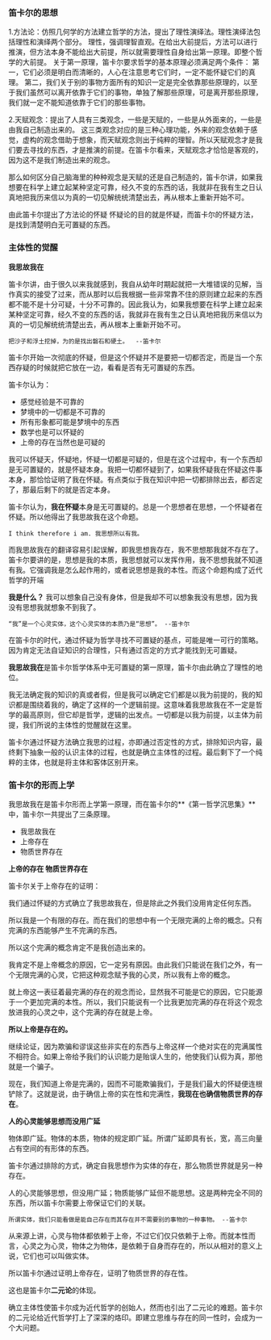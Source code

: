### 笛卡尔的思想

1.方法论：仿照几何学的方法建立哲学的方法，提出了理性演绎法。理性演绎法包括理性和演绎两个部分。
理性，强调理智直观。在给出大前提后，方法可以进行推演，但方法本身不能给出大前提，所以就需要理性自身给出第一原理。即整个哲学的大前提。
关于第一原理，笛卡尔要求哲学的基本原理必须满足两个条件：
第一，它们必须是明白而清晰的，人心在注意思考它们时，一定不能怀疑它们的真理。
第二，我们关于别的事物方面所有的知识一定是完全依靠那些原理的，以至于我们虽然可以离开依靠于它们的事物，单独了解那些原理，可是离开那些原理，我们就一定不能知道依靠于它们的那些事物。

2.天赋观念：提出了人具有三类观念，一些是天赋的，一些是从外面来的，一些是由我自己制造出来的。
这三类观念对应的是三种心理功能，外来的观念依赖于感觉，虚构的观念借助于想象，而天赋观念则出于纯粹的理智。所以天赋观念才是我们要去寻找的东西，才是推演的前提。在笛卡尔看来，天赋观念才恰恰是客观的，因为这不是我们制造出来的观念。

那么如何区分自己脑海里的种种观念是天赋的还是自己制造的，笛卡尔讲，如果我想要在科学上建立起某种坚定可靠，经久不变的东西的话，我就非在我有生之日认真地把我历来信以为真的一切见解统统清楚出去，再从根本上重新开始不可。

由此笛卡尔提出了方法论的怀疑
怀疑论的目的就是怀疑，而笛卡尔的怀疑方法，是找到清楚明白无可置疑的东西。



### 主体性的觉醒

**我思故我在**


​	   笛卡尔讲，由于很久以来我就感到，我自从幼年时期起就把一大堆错误的见解，当作真实的接受了过来，而从那时以后我根据一些非常靠不住的原则建立起来的东西都不能不是十分可疑，十分不可靠的。因此我认为，如果我想要在科学上建立起来某种坚定可靠，经久不变的东西的话，我就非在我有生之日认真地把我历来信以为真的一切见解统统清楚出去，再从根本上重新开始不可。

```
把沙子和浮土挖掉，为的是找出磐石和硬土。  --笛卡尔
```

笛卡尔开始一次彻底的怀疑，但是这个怀疑并不是要把一切都否定，而是当一个东西存疑的时候就把它放在一边，看看是否有无可置疑的东西。

笛卡尔认为：

- 感觉经验是不可靠的
- 梦境中的一切都是不可靠的
- 所有形象都可能是梦境中的东西
- 数学也是可以怀疑的
- 上帝的存在当然也是可疑的

​		我可以怀疑天，怀疑地，怀疑一切都是可疑的，但是在这个过程中，有一个东西却是无可置疑的，就是怀疑本身。我把一切都怀疑到了，如果我怀疑我在怀疑这件事本身，那恰恰证明了我在怀疑。有点类似于我在知识中把一切都排除出去，都否定了，那最后剩下的就是否定本身。

笛卡尔认为，**我在怀疑**本身是无可置疑的。总是一个思想者在思想，一个怀疑者在怀疑。所以他得出了我思故我在这个命题。

```
I think therefore i am. 我思想所以有我。
```

​		而我思故我在的翻译容易引起误解，即我思想我存在，我不思想那我就不存在了。笛卡尔要讲的是，思想是我的本质，我思想就可以发挥作用，我不思想我就不知道有我。它强调我是怎么起作用的，或者说思想是我的本性。而这个命题构成了近代哲学的开端

**我是什么？**
我可以想象自己没有身体，但是我却不可以想象我没有思想，因为我没有思想我就想象不到我了。

```
“我”是一个心灵实体，这个心灵实体的本质乃是“思想”。 --笛卡尔
```

​		在笛卡尔的时代，通过怀疑为哲学寻找不可置疑的基点，可能是唯一可行的策略。因为肯定无法自证知识的合理性，只有通过否定的方式才能找到无可置疑。

**我思故我在**是笛卡尔哲学体系中无可置疑的第一原理，笛卡尔由此确立了理性的地位。

​	    我无法确定我的知识的真或者假，但是我可以确定它们都是以我为前提的，我的知识都是围绕着我的，确定了这样的一个逻辑前提。这意味着我思故我在不一定是哲学的最高原则，但它却是哲学，逻辑的出发点。一切都是以我为前提，以主体为前提，我们所说的主体性的觉醒就在这里。

​		笛卡尔通过怀疑方法确立我思的过程，亦即通过否定性的方式，排除知识内容，最终剩下抽象一般的认识主体的过程，也就是确立主体性的过程。最后剩下了一个纯粹的主体，也就是将主体和客体区别开来。



### 笛卡尔的形而上学

我思故我在是笛卡尔形而上学第一原理，而在笛卡尔的**《第一哲学沉思集》**中，笛卡尔一共提出了三条原理。

- 我思故我在
- 上帝存在
- 物质世界存在

**上帝的存在 物质世界存在**

笛卡尔关于上帝存在的证明：

我们通过怀疑的方式确立了我思故我在，但是除此之外我们没用肯定任何东西。

所以我是一个有限的存在。而在我们的思想中有一个无限完满的上帝的概念。只有完满的东西能够产生不完满的东西。

所以这个完满的概念肯定不是我创造出来的。

我肯定不是上帝概念的原因，它一定另有原因。由此我们只能说在我们之外，有一个无限完满的心灵，它把这种观念赋予我的心灵，所以我有上帝的概念。

就上帝这一表征着最完满的存在的观念而论，显然我不可能是它的原因，它只能源于一个更加完满的本性。所以，我们只能说有一个比我更加完满的存在将这个观念放进我的心灵之中，这个完满的存在就是上帝。

**所以上帝是存在的。**

继续论证，因为欺骗和谬误这些非实在的东西与上帝这样一个绝对实在的完满属性不相符合。如果上帝给予我们的认识能力是贻误人生的，他使我们认假为真，那他就是一个骗子。

现在，我们知道上帝是完满的，因而不可能欺骗我们，于是我们最大的怀疑便连根铲除了。这就是说，由于确信上帝的实在性和完满性，**我现在也确信物质世界的存在**。



**人的心灵能够思想而没用广延**

物体即广延。物体的本质，物体的规定即广延。所谓广延即具有长，宽，高三向量占有空间的有形体的东西。

笛卡尔通过排除的方式，确定自我思想作为实体的存在，那么物质世界就是另一种存在。

人的心灵能够思想，但没用广延；物质能够广延但不能思想。这是两种完全不同的东西，所以笛卡尔需要上帝保证它们的关联。

```
所谓实体，我们只能看做是能自己存在而其存在并不需要别的事物的一种事物。 --笛卡尔
```

从来源上讲，心灵与物体都依赖于上帝，不过它们仅只依赖于上帝。而就本性而言，心灵之为心灵，物体之为物体，是依赖于自身而存在的，所以从相对的意义上说，它们也可以叫做实体。

所以笛卡尔通过证明上帝存在，证明了物质世界的存在性。

这也是笛卡尔**二元论**的体现。

确立主体性使笛卡尔成为近代哲学的创始人，然而也引出了二元论的难题。笛卡尔的二元论给近代哲学打上了深深的烙印。即建立思维与存在的同一性时，会成为一个大问题。




















